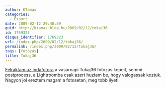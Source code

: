 ```yaml
---
author: KTamas
categories:
  - Export
date: 2009-02-12 20:48:59
guid: http://ktamas.blog.hu/2009/02/12/tokaj36
id: 1769323
disqus_identifier: 1769323
url: /index.php/2009/02/12/tokaj36/
permalink: /index.php/2009/02/12/tokaj36/
tags: [fotózás]
title: Tokaj36
---
```


<a href="http://indafoto.hu/ktamasenty/tokaj36" target="_blank">Felraktam az indafotora</a> a vasarnapi Tokaj36 fotozas kepeit, semmi postprocess, a Lightroomba csak azert huztam be, hogy valogassak koztuk. Nagyon jol ereztem magam a fotosetan, meg tobb ilyet!
